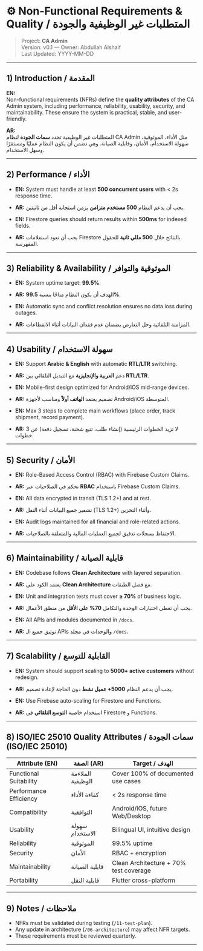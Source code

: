 # ⚙️ Non-Functional Requirements & Quality / المتطلبات غير الوظيفية والجودة

> Project: **CA Admin**  
> Version: v0.1 — Owner: Abdullah Alshaif  
> Last Updated: YYYY-MM-DD

---

## 1) Introduction / المقدمة
**EN:**  
Non-functional requirements (NFRs) define the **quality attributes** of the CA Admin system, including performance, reliability, usability, security, and maintainability. These ensure the system is practical, stable, and user-friendly.  

**AR:**  
المتطلبات غير الوظيفية تحدد **سمات الجودة** لنظام CA Admin مثل الأداء، الموثوقية، سهولة الاستخدام، الأمان، وقابلية الصيانة. وهي تضمن أن يكون النظام عمليًا ومستقرًا وسهل الاستخدام.

---

## 2) Performance / الأداء
- **EN:** System must handle at least **500 concurrent users** with < 2s response time.  
- **AR:** يجب أن يدعم النظام **500 مستخدم متزامن** بزمن استجابة أقل من ثانيتين.  

- **EN:** Firestore queries should return results within **500ms** for indexed fields.  
- **AR:** يجب أن تعود استعلامات Firestore بالنتائج خلال **500 مللي ثانية** للحقول المفهرسة.  

---

## 3) Reliability & Availability / الموثوقية والتوافر
- **EN:** System uptime target: **99.5%**.  
- **AR:** الهدف أن يكون النظام متاحًا بنسبة **99.5%**.  

- **EN:** Automatic sync and conflict resolution ensures no data loss during outages.  
- **AR:** المزامنة التلقائية وحل التعارض يضمنان عدم فقدان البيانات أثناء الانقطاعات.  

---

## 4) Usability / سهولة الاستخدام
- **EN:** Support **Arabic & English** with automatic **RTL/LTR** switching.  
- **AR:** دعم **العربية والإنجليزية** مع التبديل التلقائي بين **RTL/LTR**.  

- **EN:** Mobile-first design optimized for Android/iOS mid-range devices.  
- **AR:** تصميم يعتمد **الهاتف أولاً** ومناسب لأجهزة Android/iOS المتوسطة.  

- **EN:** Max 3 steps to complete main workflows (place order, track shipment, record payment).  
- **AR:** لا تزيد الخطوات الرئيسية (إنشاء طلب، تتبع شحنة، تسجيل دفعة) عن 3 خطوات.  

---

## 5) Security / الأمان
- **EN:** Role-Based Access Control (RBAC) with Firebase Custom Claims.  
- **AR:** تحكم في الصلاحيات عبر **RBAC** باستخدام Firebase Custom Claims.  

- **EN:** All data encrypted in transit (TLS 1.2+) and at rest.  
- **AR:** تشفير جميع البيانات أثناء النقل (TLS 1.2+) وأثناء التخزين.  

- **EN:** Audit logs maintained for all financial and role-related actions.  
- **AR:** الاحتفاظ بسجلات تدقيق لجميع العمليات المالية والمتعلقة بالصلاحيات.  

---

## 6) Maintainability / قابلية الصيانة
- **EN:** Codebase follows **Clean Architecture** with layered separation.  
- **AR:** يعتمد الكود على **Clean Architecture** مع فصل الطبقات.  

- **EN:** Unit and integration tests must cover **≥ 70%** of business logic.  
- **AR:** يجب أن تغطي اختبارات الوحدة والتكامل **70% على الأقل** من منطق الأعمال.  

- **EN:** All APIs and modules documented in `/docs`.  
- **AR:** توثيق جميع الـ APIs والوحدات في مجلد `/docs`.  

---

## 7) Scalability / القابلية للتوسع
- **EN:** System should support scaling to **5000+ active customers** without redesign.  
- **AR:** يجب أن يدعم النظام **5000+ عميل نشط** دون الحاجة لإعادة تصميم.  

- **EN:** Use Firebase auto-scaling for Firestore and Functions.  
- **AR:** استخدام خاصية **التوسع التلقائي** في Firestore و Functions.  

---

## 8) ISO/IEC 25010 Quality Attributes / سمات الجودة (ISO/IEC 25010)

| Attribute (EN)       | الصفة (AR)       | Target / الهدف |
|----------------------|------------------|----------------|
| Functional Suitability | الملاءمة الوظيفية | Cover 100% of documented use cases |
| Performance Efficiency | كفاءة الأداء      | < 2s response time |
| Compatibility        | التوافقية         | Android/iOS, future Web/Desktop |
| Usability            | سهولة الاستخدام   | Bilingual UI, intuitive design |
| Reliability          | الموثوقية         | 99.5% uptime |
| Security             | الأمان            | RBAC + encryption |
| Maintainability      | قابلية الصيانة     | Clean Architecture + 70% test coverage |
| Portability          | قابلية النقل      | Flutter cross-platform |

---

## 9) Notes / ملاحظات
- NFRs must be validated during testing (`/11-test-plan`).  
- Any update in architecture (`/06-architecture`) may affect NFR targets.  
- These requirements must be reviewed quarterly.  

---
